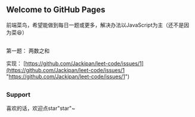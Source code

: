 ## Welcome to GitHub Pages

前端菜鸟，希望能做到每日一题或更多，解决办法以JavaScript为主（还不是因为菜:laughing:）

##

第一题： 两数之和

实现：   [https://github.com/Jackipan/leet-code/issues/1](https://github.com/Jackipan/leet-code/issues/1 "https://github.com/Jackipan/leet-code/issues/1")

##

### Support

喜欢的话，欢迎点star"star"~
